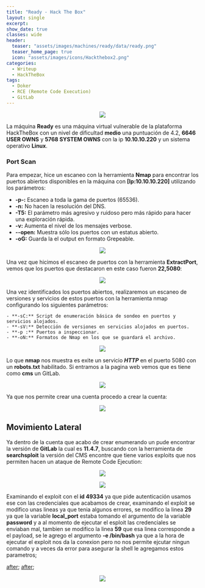 ```yaml
---
title: "Ready - Hack The Box"
layout: single
excerpt:
show_date: true
classes: wide
header:
  teaser: "assets/images/machines/ready/data/ready.png"
  teaser_home_page: true
  icon: "assets/images/icons/Hackthebox2.png"
categories:
  - Writeup
  - HackTheBox
tags:
  - Doker
  - RCE (Remote Code Execution)
  - GitLab
---
```


<p align="center">
<img src="https://raw.githubusercontent.com/Wiinsad/winsad/master/assets/images/machines/ready/data/readyHTB.png">
</p>

La máquina **Ready** es una máquina virtual vulnerable de la plataforma HackTheBox con un nivel de dificultad **medio** una puntuación de 4.2, **6646 USER OWNS** y **5768 SYSTEM OWNS** con la ip **10.10.10.220** y un sistema operativo **Linux**.

### Port Scan

Para empezar, hice un escaneo con la herramienta **Nmap** para encontrar los puertos abiertos disponibles en la máquina con **[Ip:10.10.10.220]** utilizando los parámetros:
  - **-p-:**    Escaneo a toda la gama de puertos (65536).
  - **-n:**     No hacen la resolución del DNS.
  - **-T5:**    El parámetro más agresivo y ruidoso pero más rápido para hacer una exploración rápida.
  - **-v:**     Aumenta el nivel de los mensajes verbose.
  - **--open:** Muestra sólo los puertos con un estatus abierto.
  - **-oG:**    Guarda la el output en formato Grepeable.

  <p align="center">
  <img src="https://raw.githubusercontent.com/Wiinsad/winsad/master/assets/images/machines/ready/scan/scanPort.png">
  </p>

  Una vez que hicimos el escaneo de puertos con la herramienta **ExtractPort**, vemos que los puertos que destacaron en este caso fueron **22,5080**:

  <p align="center">
  <img src="https://raw.githubusercontent.com/Wiinsad/winsad/master/assets/images/machines/ready/scan/Ports.png">
  </p>

  Una vez identificados los puertos abiertos, realizaremos un escaneo de versiones y servicios de estos puertos con la herramienta nmap configurando los siguientes parámetros:

    - **-sC:** Script de enumeración básica de sondeo en puertos y servicios alojados.
    - **-sV:** Detección de versiones en servicios alojados en puertos.
    - **-p :** Puertos a inspeccionar.
    - **-oN:** Formatos de Nmap en los que se guardará el archivo.

  <p align="center">
  <img src="https://raw.githubusercontent.com/Wiinsad/winsad/master/assets/images/machines/ready/scan/PortServ.png">
  </p>

  Lo que **nmap** nos muestra es exite un servicio ***HTTP*** en el puerto 5080 con un **robots.txt** habilitado.
  Si entramos a la pagina web vemos que es tiene como **cms** un GitLab.

  <p align="center">
  <img src="https://raw.githubusercontent.com/Wiinsad/winsad/master/assets/images/machines/ready/scan/page.png">
  </p>

  Ya que nos permite crear una cuenta procedo a crear la cuenta:

  <p align="center">
  <img src="https://raw.githubusercontent.com/Wiinsad/winsad/master/assets/images/machines/ready/scan/pageLogin.png">
  </p>


## Movimiento Lateral

  Ya dentro de la cuenta que acabo de crear enumerando un pude encontrar la versión de **GitLab** la cual es **11.4.7**, buscando con la herramienta de **searchsploit** la versión del CMS encontre que tiene varios exploits que nos permiten hacen un ataque de Remote Code Ejecution:

  <p align="center">
  <img src="https://raw.githubusercontent.com/Wiinsad/winsad/master/assets/images/machines/ready/intrusion/version.png">
  </p>
  <p align="center">
  <img src="https://raw.githubusercontent.com/Wiinsad/winsad/master/assets/images/machines/ready/intrusion/searchsploit.png">
  </p>

  Examinando el exploit con el **id 49334** ya que pide autenticación usamos ese con las credenciales que acabamos de crear, examinando el exploit se modifico unas lineas ya que tenia algunos errores, se modifico la linea **29** ya que la variable **local_port** estaba tomando el argumento de la variable **password** y a al momento de ejecutar el esploit las credenciales se enviaban mal, tambien se modifico la linea **59** que esa linea corresponde a el payload, se le agrego el argumento **-e /bin/bash** ya que a la hora de ejecutar el exploit nos da la conexion pero no nos permite ejcutar ningun comando y a veces da error para asegurar la shell le agregamos estos parametros;

  [after](https://raw.githubusercontent.com/Wiinsad/winsad/master/assets/images/machines/ready/intrusion/expModpa.png);
  [after](https://raw.githubusercontent.com/Wiinsad/winsad/master/assets/images/machines/ready/intrusion/expModpB.png);
  <p align="center">
  <img src="https://raw.githubusercontent.com/Wiinsad/winsad/master/assets/images/machines/ready/intrusion/expModpB.png">
  </p>
